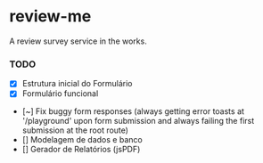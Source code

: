 # review-me
A review survey service in the works. 

### TODO

- [x] Estrutura inicial do Formulário
- [x] Formulário funcional
- [~] Fix buggy form responses (always getting error toasts at '/playground' upon form submission and always failing the first submission at the root route)
- [] Modelagem de dados e banco
- [] Gerador de Relatórios (jsPDF)
